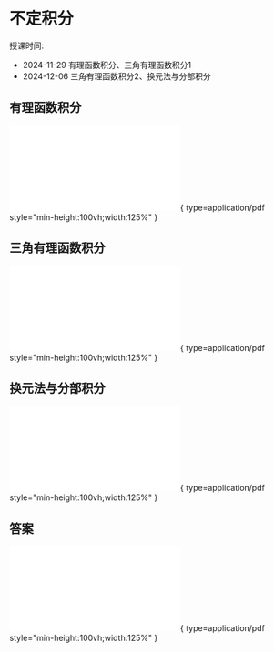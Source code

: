 # 不定积分

授课时间:

- 2024-11-29 有理函数积分、三角有理函数积分1
- 2024-12-06 三角有理函数积分2、换元法与分部积分

## 有理函数积分

![Alt text](rational.pdf){ type=application/pdf style="min-height:100vh;width:125%" }

## 三角有理函数积分

![Alt text](tri_rat.pdf){ type=application/pdf style="min-height:100vh;width:125%" }

## 换元法与分部积分

![Alt text](cha.pdf){ type=application/pdf style="min-height:100vh;width:125%" }

## 答案

![Alt text](indef_int_ans.pdf){ type=application/pdf style="min-height:100vh;width:125%" }